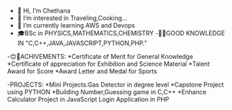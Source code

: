- 👋 Hi, I’m Chethana
- 👀 I’m interested in Traveling,Cooking...
- 🌱 I’m currently learning AWS and Devops
- 🎓BSc in PHYSICS,MATHEMATICS,CHEMISTRY
-👍🏼GOOD KNOWLEDGE IN "C,C++,JAVA,JAVASCRIPT,PYTHON,PHP."


-😊🤞ACHIVEMENTS:
  *Certificate of Merit for General Knowledge
  *Certificate of appreciation for Exhibition and Science Material
  *Talent Award for Score
  *Award Letter and Medal for Sports


   
-PROJECTS:
*Mini Projects:Gas Detector in degree level
*Capstone Project using PYTHON
*Building Number,Guessing game in C,C++
*Enhance Calculator Project in JavaScript
Login Application in PHP


  
  

<!---
Chethana-C26/Chethana-C26 is a ✨ special ✨ repository because its `README.md` (this file) appears on your GitHub profile.
You can click the Preview link to take a look at your changes.
--->
